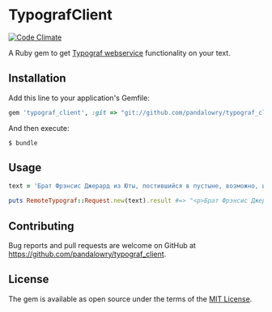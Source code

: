 # TypografClient

[![Code Climate](https://img.shields.io/codeclimate/github/pandalowry/typograf_client.svg)](https://codeclimate.com/github/pandalowry/typograf_client)

A Ruby gem to get [Typograf webservice](https://www.artlebedev.ru/typograf/webservice/) functionality on your text.

## Installation

Add this line to your application's Gemfile:

```ruby
gem 'typograf_client', :git => "git://github.com/pandalowry/typograf_client.git"
```

And then execute:

    $ bundle

<!-- Or install it yourself as:

    $ gem install typograf_client -->

## Usage

```ruby
text = 'Брат Фрэнсис Джерард из Юты, постившийся в пустыне, возможно, и не нашел бы священные документы, если бы не паломник с препоясанными чреслами.'

puts RemoteTypograf::Request.new(text).result #=> "<p>Брат Фрэнсис Джерард из&nbsp;Юты, постившийся в&nbsp;пустыне, возможно, и&nbsp;не&nbsp;нашел&nbsp;бы священные документы, если&nbsp;бы не&nbsp;паломник с&nbsp;препоясанными чреслами.<br />\n</p>" 
```

## Contributing

Bug reports and pull requests are welcome on GitHub at https://github.com/pandalowry/typograf_client.


## License

The gem is available as open source under the terms of the [MIT License](http://opensource.org/licenses/MIT).

